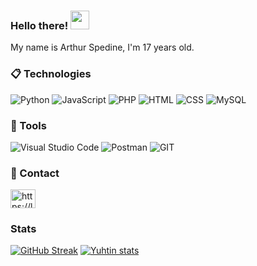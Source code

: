 ### Hello there! <img src="https://raw.githubusercontent.com/aemmadi/aemmadi/master/wave.gif" width="30px">

My name is Arthur Spedine, I'm 17 years old.

### 📋 Technologies
  ![Python](https://img.shields.io/badge/Python-0074A0?style=for-the-badge&logo=python&logoColor=white)
  ![JavaScript](https://img.shields.io/badge/JavaScript-000000?style=for-the-badge&logo=javascript&logoColor=black)
  ![PHP](https://img.shields.io/badge/php-000000?style=for-the-badge&logo=php&logoColor=white)
  ![HTML](https://img.shields.io/badge/html-000000?style=for-the-badge&logo=html5&logoColor=white)
  ![CSS](https://img.shields.io/badge/css-000000?style=for-the-badge&logo=css3&logoColor=white)
  ![MySQL](https://img.shields.io/badge/MySQL-000000?style=for-the-badge&logo=mysql&logoColor=white)

### 🚀 Tools
  ![Visual Studio Code](https://img.shields.io/badge/VSCode-000000?style=for-the-badge&logo=visual-studio-code)
  ![Postman](https://img.shields.io/badge/Postman-000000?style=for-the-badge&logo=postman)
  ![GIT](https://img.shields.io/badge/git-000000?style=for-the-badge&logo=git)
  
### 💬 Contact
<a href="https://www.leetcode.com/arthurspedine/" target="blank"><img align="center" src="https://raw.githubusercontent.com/rahuldkjain/github-profile-readme-generator/master/src/images/icons/Social/leet-code.svg" alt="https://leetcode.com/arthurspedine/" height="30" width="40" /></a>

### Stats
  [![GitHub Streak](https://github-readme-streak-stats.herokuapp.com?user=arthurspedine&theme=ayu-mirage)](https://git.io/streak-stats)
  [![Yuhtin stats](https://github-readme-stats.vercel.app/api?username=arthurspedine&layout=compact&theme=tokyonight&hide_title=true&show_icons=true&count_private=true)](https://github.com/arthurspedine/)
